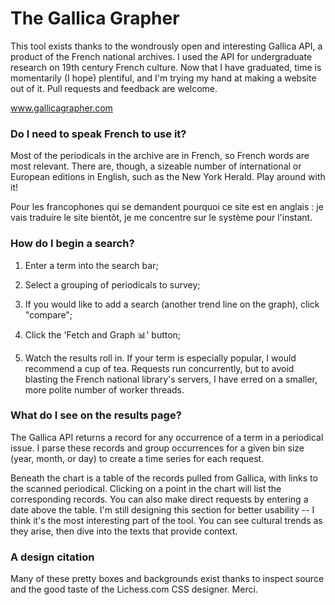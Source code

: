 # The Gallica Grapher

This tool exists thanks to the wondrously open and interesting Gallica API,
a product of the French national archives. I used the API for undergraduate research on
19th century French culture. Now that I have
graduated, time is momentarily (I hope) plentiful, and I'm trying my hand at making a website out of it. Pull requests and feedback are welcome. 

www.gallicagrapher.com

### Do I need to speak French to use it?

Most of the periodicals in the archive are in French, so French words are most relevant. There are, though, a sizeable number of international or 
European editions in English, such as the New York Herald. Play around with it!  

Pour les francophones qui se demandent pourquoi ce site est en anglais : je vais traduire le site bientôt, je me concentre sur le système pour l'instant.


### How do I begin a search?  

1. Enter a term into the search bar;  


2. Select a grouping of periodicals to survey;
3. If you would like to add a search (another trend line on the graph), click "compare";
3. Click the 'Fetch and Graph 📊' button;
4. Watch the results roll in. If your term is especially popular, I would recommend a cup of tea. Requests run concurrently, but to avoid 
blasting the French national library's servers, I have erred on a smaller, more polite number of worker threads.

### What do I see on the results page?

The Gallica API returns a record for any occurrence of a term in a periodical issue. I parse these records
and group occurrences for a given bin size (year, month, or day) to create a time series for each request.  

Beneath the chart is a table of the records pulled from Gallica, with links to the scanned periodical. Clicking on
a point in the chart will list the corresponding records. You can also make direct requests by entering
a date above the table. I'm still designing this section for better usability -- I think it's the most
interesting part of the tool. You can see cultural trends as they arise, then dive into the texts that 
provide context.

### A design citation

Many of these pretty boxes and backgrounds exist thanks to inspect source and the good taste of the Lichess.com CSS designer. Merci.
